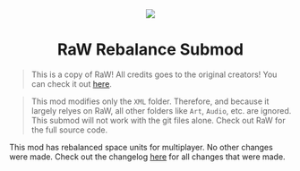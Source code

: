 <center>
    <img src="RaW.ico">
</center>

<h1 align=center>RaW Rebalance Submod</h1>

> This is a copy of RaW! All credits goes to the original creators! You can check it out [here](https://www.moddb.com/mods/republic-at-war).

> This mod modifies only the `XML` folder. Therefore, and because it largely relyes on RaW, all other folders like `Art`, `Audio`, etc. are ignored. This submod will not work with the git files alone. Check out RaW for the full source code.

This mod has rebalanced space units for multiplayer. No other changes were made. Check out the changelog [here](CHANGELOG.md) for all changes that were made.